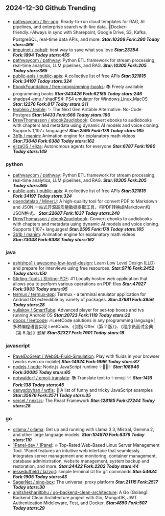 ## 2024-12-30 Github Trending

### 
* [pathwaycom / llm-app](https://github.com/pathwaycom/llm-app): Ready-to-run cloud templates for RAG, AI pipelines, and enterprise search with live data. 🐳Docker-friendly.⚡Always in sync with Sharepoint, Google Drive, S3, Kafka, PostgreSQL, real-time data APIs, and more. ***Star:10306 Fork:290 Today stars:466***
* [imputnet / cobalt](https://github.com/imputnet/cobalt): best way to save what you love ***Star:23354 Fork:1894 Today stars:455***
* [pathwaycom / pathway](https://github.com/pathwaycom/pathway): Python ETL framework for stream processing, real-time analytics, LLM pipelines, and RAG. ***Star:10305 Fork:205 Today stars:365***
* [public-apis / public-apis](https://github.com/public-apis/public-apis): A collective list of free APIs ***Star:321815 Fork:34197 Today stars:324***
* [EbookFoundation / free-programming-books](https://github.com/EbookFoundation/free-programming-books): 📚 Freely available programming books ***Star:343426 Fork:62185 Today stars:246***
* [shadps4-emu / shadPS4](https://github.com/shadps4-emu/shadPS4): PS4 emulator for Windows,Linux,MacOS ***Star:12276 Fork:817 Today stars:211***
* [teableio / teable](https://github.com/teableio/teable): ✨ The Next Gen Airtable Alternative: No-Code Postgres ***Star:14433 Fork:666 Today stars:190***
* [DrewThomasson / ebook2audiobook](https://github.com/DrewThomasson/ebook2audiobook): Convert ebooks to audiobooks with chapters and metadata using dynamic AI models and voice cloning. Supports 1,107+ languages! ***Star:2595 Fork:178 Today stars:165***
* [3b1b / manim](https://github.com/3b1b/manim): Animation engine for explanatory math videos ***Star:73048 Fork:6388 Today stars:162***
* [elizaOS / eliza](https://github.com/elizaOS/eliza): Autonomous agents for everyone ***Star:6787 Fork:1980 Today stars:149***

### python
* [pathwaycom / pathway](https://github.com/pathwaycom/pathway): Python ETL framework for stream processing, real-time analytics, LLM pipelines, and RAG. ***Star:10305 Fork:205 Today stars:365***
* [public-apis / public-apis](https://github.com/public-apis/public-apis): A collective list of free APIs ***Star:321815 Fork:34197 Today stars:324***
* [opendatalab / MinerU](https://github.com/opendatalab/MinerU): A high-quality tool for convert PDF to Markdown and JSON.一站式开源高质量数据提取工具，将PDF转换成Markdown和JSON格式。 ***Star:22687 Fork:1637 Today stars:240***
* [DrewThomasson / ebook2audiobook](https://github.com/DrewThomasson/ebook2audiobook): Convert ebooks to audiobooks with chapters and metadata using dynamic AI models and voice cloning. Supports 1,107+ languages! ***Star:2595 Fork:178 Today stars:165***
* [3b1b / manim](https://github.com/3b1b/manim): Animation engine for explanatory math videos ***Star:73048 Fork:6388 Today stars:162***

### java
* [ashishps1 / awesome-low-level-design](https://github.com/ashishps1/awesome-low-level-design): Learn Low Level Design (LLD) and prepare for interviews using free resources. ***Star:9716 Fork:2452 Today stars:150***
* [Stirling-Tools / Stirling-PDF](https://github.com/Stirling-Tools/Stirling-PDF): #1 Locally hosted web application that allows you to perform various operations on PDF files ***Star:47927 Fork:3933 Today stars:95***
* [termux / termux-app](https://github.com/termux/termux-app): Termux - a terminal emulator application for Android OS extendible by variety of packages. ***Star:37681 Fork:3956 Today stars:28***
* [yuliskov / SmartTube](https://github.com/yuliskov/SmartTube): Advanced player for set-top boxes and tvs running Android OS ***Star:20723 Fork:1119 Today stars:22***
* [doocs / leetcode](https://github.com/doocs/leetcode): 🔥LeetCode solutions in any programming language | 多种编程语言实现 LeetCode、《剑指 Offer（第 2 版）》、《程序员面试金典（第 6 版）》题解 ***Star:32327 Fork:7901 Today stars:18***

### javascript
* [PavelDoGreat / WebGL-Fluid-Simulation](https://github.com/PavelDoGreat/WebGL-Fluid-Simulation): Play with fluids in your browser (works even on mobile) ***Star:14924 Fork:1696 Today stars:87***
* [nodejs / node](https://github.com/nodejs/node): Node.js JavaScript runtime ✨🐢🚀✨ ***Star:108646 Fork:30085 Today stars:65***
* [notwaldorf / emoji-translate](https://github.com/notwaldorf/emoji-translate): 📚 Translate text to ✨emoji ✨! ***Star:1416 Fork:138 Today stars:45***
* [denysdovhan / wtfjs](https://github.com/denysdovhan/wtfjs): 🤪 A list of funny and tricky JavaScript examples ***Star:35676 Fork:2571 Today stars:35***
* [vercel / next.js](https://github.com/vercel/next.js): The React Framework ***Star:128185 Fork:27244 Today stars:28***

### go
* [ollama / ollama](https://github.com/ollama/ollama): Get up and running with Llama 3.3, Mistral, Gemma 2, and other large language models. ***Star:104870 Fork:8379 Today stars:110***
* [1Panel-dev / 1Panel](https://github.com/1Panel-dev/1Panel): 🔥 Top-Rated Web-Based Linux Server Management Tool. 1Panel features an intuitive web interface that seamlessly integrates server management and monitoring, container management, database administration, website management, system backup and restoration, and more. ***Star:24422 Fork:2202 Today stars:44***
* [jesseduffield / lazygit](https://github.com/jesseduffield/lazygit): simple terminal UI for git commands ***Star:54634 Fork:1905 Today stars:43***
* [SagerNet / sing-box](https://github.com/SagerNet/sing-box): The universal proxy platform ***Star:21115 Fork:2517 Today stars:30***
* [amitshekhariitbhu / go-backend-clean-architecture](https://github.com/amitshekhariitbhu/go-backend-clean-architecture): A Go (Golang) Backend Clean Architecture project with Gin, MongoDB, JWT Authentication Middleware, Test, and Docker. ***Star:4850 Fork:507 Today stars:29***
